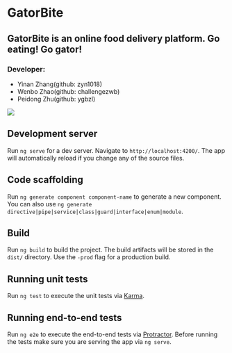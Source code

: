# GatorBite
## GatorBite is an online food delivery platform. Go eating! Go gator!
### Developer:
  * Yinan Zhang(github: zyn1018)
  * Wenbo Zhao(github: challengezwb) 
  * Peidong Zhu(github: ygbzl)

![](https://github.com/zyn1018/gator-bite/blob/beta/Screenshot/homepage.png?raw=true)

## Development server

Run `ng serve` for a dev server. Navigate to `http://localhost:4200/`. The app will automatically reload if you change any of the source files.

## Code scaffolding

Run `ng generate component component-name` to generate a new component. You can also use `ng generate directive|pipe|service|class|guard|interface|enum|module`.

## Build

Run `ng build` to build the project. The build artifacts will be stored in the `dist/` directory. Use the `-prod` flag for a production build.

## Running unit tests

Run `ng test` to execute the unit tests via [Karma](https://karma-runner.github.io).

## Running end-to-end tests

Run `ng e2e` to execute the end-to-end tests via [Protractor](http://www.protractortest.org/).
Before running the tests make sure you are serving the app via `ng serve`.

